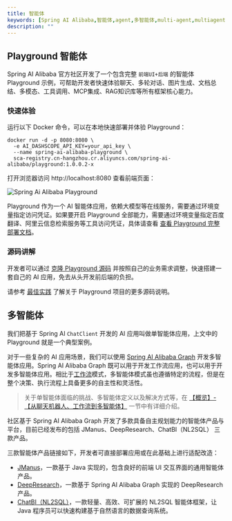 ```yaml
---
title: 智能体
keywords: [Spring AI Alibaba,智能体,agent,多智能体,multi-agent,multiagent]
description: ""
---
```




## Playground 智能体

Spring AI Alibaba 官方社区开发了一个包含完整 `前端UI+后端` 的智能体 Playground 示例，可帮助开发者快速体验聊天、多轮对话、图片生成、文档总结、多模态、工具调用、MCP集成、RAG知识库等所有框架核心能力。

### 快速体验

运行以下 Docker 命令，可以在本地快速部署并体验 Playground：

```shell
docker run -d -p 8080:8080 \
  -e AI_DASHSCOPE_API_KEY=your_api_key \
  --name spring-ai-alibaba-playground \
  sca-registry.cn-hangzhou.cr.aliyuncs.com/spring-ai-alibaba/playground:1.0.0.2-x
```

打开浏览器访问 http://localhost:8080 查看前端页面：

![Spring Ai Alibaba Playground](/img/user/ai/practices/playground/image-20250607164742879.png)

Playground 作为一个 AI 智能体应用，依赖大模型等在线服务，需要通过环境变量指定访问凭证。如果要开启 Playground 全部能力，需要通过环境变量指定百度翻译、阿里云信息检索服务等工具访问凭证，具体请查看 [查看 Playground 完整部署文档](https://github.com/springaialibaba/spring-ai-alibaba-examples/tree/main/spring-ai-alibaba-playground#%E5%BC%80%E5%90%AF%E6%9B%B4%E5%A4%9A%E7%BB%84%E4%BB%B6)。

### 源码讲解

开发者可以通过 [克隆 Playground 源码](https://github.com/springaialibaba/spring-ai-alibaba-examples/tree/main/spring-ai-alibaba-playground) 并按照自己的业务需求调整，快速搭建一套自己的 AI 应用，免去从头开发前后端的负担。

请参考 [最佳实践](../practices/usecase/playground/) 了解关于 Playground 项目的更多源码说明。

## 多智能体
我们把基于 Spring AI `ChatClient` 开发的 AI 应用叫做单智能体应用，上文中的 Playground 就是一个典型案例。

对于一些复杂的 AI 应用场景，我们可以使用 [Spring AI Alibaba Graph](../tutorials/graph/whats-spring-ai-alibaba-graph/) 开发多智能体应用。Spring AI Alibaba Graph 既可以用于开发工作流应用，也可以用于开发多智能体应用。相比于[工作流](./workflow/)模式，多智能体模式虽也遵循特定的流程，但是在整个决策、执行流程上具备更多的自主性和灵活性。

> 关于单智能体面临的挑战、多智能体定义以及解决方式等，在 [【概览】-【从聊天机器人、工作流到多智能体】](../overview/) 一节中有详细介绍。

社区基于 Spring AI Alibaba Graph 开发了多款具备自主规划能力的智能体产品与平台，目前已经发布的包括 JManus、DeepResearch、ChatBI（NL2SQL） 三款产品。

三款智能体产品链接如下，开发者可直接部署应用或在此基础上进行适配改造：
* [JManus](https://github.com/alibaba/spring-ai-alibaba/tree/main/spring-ai-alibaba-jmanus)，一款基于 Java 实现的，包含良好的前端 UI 交互界面的通用智能体产品。
* [DeepResearch](https://github.com/alibaba/spring-ai-alibaba/tree/main/spring-ai-alibaba-deepresearch)，一款基于 Spring AI Alibaba Graph 实现的 DeepResearch 产品。
* [ChatBI（NL2SQL）](https://github.com/alibaba/spring-ai-alibaba/tree/main/spring-ai-alibaba-nl2sql)，一款轻量、高效、可扩展的 NL2SQL 智能体框架，让 Java 程序员可以快速构建基于自然语言的数据查询系统。
